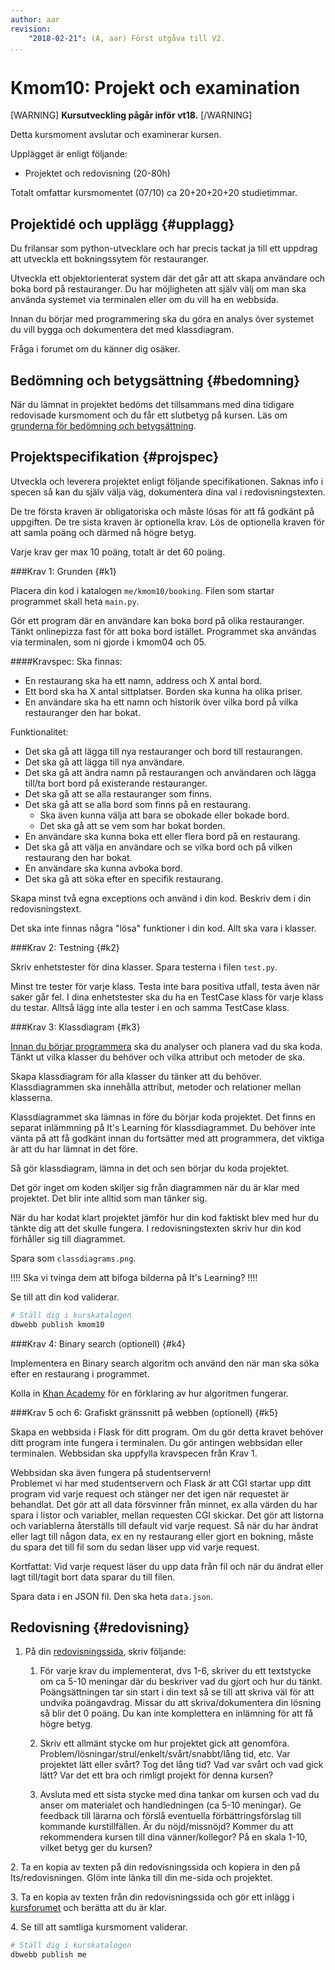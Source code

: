 ```yaml
---
author: aar
revision:
    "2018-02-21": (A, aar) Först utgåva till V2.
...
```

Kmom10: Projekt och examination
==================================


[WARNING]
**Kursutveckling pågår inför vt18.**
[/WARNING]

Detta kursmoment avslutar och examinerar kursen.

Upplägget är enligt följande:

* Projektet och redovisning (20-80h)

Totalt omfattar kursmomentet (07/10) ca 20+20+20+20 studietimmar.



Projektidé och upplägg {#upplagg}
--------------------------------------------------------------------

Du frilansar som python-utvecklare och har precis tackat ja till ett uppdrag att utveckla ett bokningssytem för restauranger.

Utveckla ett objektorienterat system där det går att att skapa användare och boka bord på restauranger. Du har möjligheten att själv välj om man ska använda systemet via terminalen eller om du vill ha en webbsida.

Innan du börjar med programmering ska du göra en analys över systemet du vill bygga och dokumentera det med klassdiagram.

Fråga i forumet om du känner dig osäker.


Bedömning och betygsättning {#bedomning}
--------------------------------------------------------------------

När du lämnat in projektet bedöms det tillsammans med dina tidigare redovisade kursmoment och du får ett slutbetyg på kursen. Läs om [grunderna för bedömning och betygsättning](kurser/bedomning-och-betygsattning).



Projektspecifikation {#projspec}
--------------------------------------------------------------------

Utveckla och leverera projektet enligt följande specifikationen. Saknas info i specen så kan du själv välja väg, dokumentera dina val i redovisningstexten.

De tre första kraven är obligatoriska och måste lösas för att få godkänt på uppgiften. De tre sista kraven är optionella krav. Lös de optionella kraven för att samla poäng och därmed nå högre betyg.

Varje krav ger max 10 poäng, totalt är det 60 poäng.



###Krav 1: Grunden {#k1}

Placera din kod i katalogen `me/kmom10/booking`. Filen som startar programmet skall heta `main.py`.


Gör ett program där en användare kan boka bord på olika restauranger. Tänkt onlinepizza fast för att boka bord istället. Programmet ska användas via terminalen, som ni gjorde i kmom04 och 05.

####Kravspec:
Ska finnas:

* En restaurang ska ha ett namn, address och X antal bord.
* Ett bord ska ha X antal sittplatser. Borden ska kunna ha olika priser.
* En användare ska ha ett namn och historik över vilka bord på vilka restauranger den har bokat.

Funktionalitet:

* Det ska gå att lägga till nya restauranger och bord till restaurangen.
* Det ska gå att lägga till nya användare.
* Det ska gå att ändra namn på restaurangen och användaren och lägga till/ta bort bord på existerande restauranger.
* Det ska gå att se alla restauranger som finns.
* Det ska gå att se alla bord som finns på en restaurang.
    * Ska även kunna välja att bara se obokade eller bokade bord.
    * Det ska gå att se vem som har bokat borden.
* En användare ska kunna boka ett eller flera bord på en restaurang.
* Det ska gå att välja en användare och se vilka bord och på vilken restaurang den har bokat.
* En användare ska kunna avboka bord.
* Det ska gå att söka efter en specifik restaurang.


Skapa minst två egna exceptions och använd i din kod. Beskriv dem i din redovisningstext.

Det ska inte finnas några "lösa" funktioner i din kod. Allt ska vara i klasser.



###Krav 2: Testning {#k2}

Skriv enhetstester för dina klasser. Spara testerna i filen `test.py`.

Minst tre tester för varje klass. Testa inte bara positiva utfall, testa även när saker går fel.
I dina enhetstester ska du ha en TestCase klass för varje klass du testar. Alltså lägg inte alla tester i en och samma TestCase klass.


###Krav 3: Klassdiagram {#k3}

<u>Innan du börjar programmera</u> ska du analyser och planera vad du ska koda. Tänkt ut vilka klasser du behöver och vilka attribut och metoder de ska.

Skapa klassdiagram för alla klasser du tänker att du behöver. Klassdiagrammen ska innehålla attribut, metoder och relationer mellan klasserna.

Klassdiagrammet ska lämnas in före du börjar koda projektet. Det finns en separat inlämmning på It's Learning för klassdiagrammet. Du behöver inte vänta på att få godkänt innan du fortsätter med att programmera, det viktiga är att du har lämnat in det före.

Så gör klassdiagram, lämna in det och sen börjar du koda projektet.

Det gör inget om koden skiljer sig från diagrammen när du är klar med projektet. Det blir inte alltid som man tänker sig.

När du har kodat klart projektet jämför hur din kod faktiskt blev med hur du tänkte dig att det skulle fungera. I redovisningstexten skriv hur din kod förhåller sig till diagrammet.


Spara som `classdiagrams.png`.

!!!!
Ska vi tvinga dem att bifoga bilderna på It's Learning?
!!!!


Se till att din kod validerar.

```bash
# Ställ dig i kurskatalogen
dbwebb publish kmom10
```



###Krav 4: Binary search (optionell) {#k4}

Implementera en Binary search algoritm och använd den när man ska söka efter en restaurang i programmet.

Kolla in [Khan Academy](https://www.khanacademy.org/computing/computer-science/algorithms/binary-search/a/binary-search) för en förklaring av hur algoritmen fungerar.


###Krav 5 och 6: Grafiskt gränssnitt på webben (optionell) {#k5}

Skapa en webbsida i Flask för ditt program. Om du gör detta kravet behöver ditt program inte fungera i terminalen. Du gör antingen webbsidan eller terminalen. Webbsidan ska uppfylla kravspecen från Krav 1.

Webbsidan ska även fungera på studentservern!  
Problemet vi har med studentservern och Flask är att CGI startar upp ditt program vid varje request och stänger ner det igen när  requestet är behandlat. Det gör att all data försvinner från minnet, ex alla värden du har spara i listor och variabler, mellan requesten CGI skickar. Det gör att listorna och variablerna återställs till default vid varje request. Så när du har ändrat eller lagt till någon data, ex en ny restaurang eller gjort en bokning, måste du spara det till fil som du sedan läser upp vid varje request. 

Kortfattat: Vid varje request läser du upp data från fil och när du ändrat eller lagt till/tagit bort data sparar du till filen.

Spara data i en JSON fil. Den ska heta `data.json`.



Redovisning {#redovisning}
--------------------------------------------------------------------

1. På din [redovisningssida](oopython-v2/redovisa), skriv följande:

    1. För varje krav du implementerat, dvs 1-6, skriver du ett textstycke om ca 5-10 meningar där du beskriver vad du gjort och hur du tänkt. Poängsättningen tar sin start i din text så se till att skriva väl för att undvika poängavdrag. Missar du att skriva/dokumentera din lösning så blir det 0 poäng. Du kan inte komplettera en inlämning för att få högre betyg.

    2. Skriv ett allmänt stycke om hur projektet gick att genomföra. Problem/lösningar/strul/enkelt/svårt/snabbt/lång tid, etc. Var projektet lätt eller svårt? Tog det lång tid? Vad var svårt och vad gick lätt? Var det ett bra och rimligt projekt för denna kursen?

    3. Avsluta med ett sista stycke med dina tankar om kursen och vad du anser om materialet och handledningen (ca 5-10 meningar). Ge feedback till lärarna och förslå eventuella förbättringsförslag till kommande kurstillfällen. Är du nöjd/missnöjd? Kommer du att rekommendera kursen till dina vänner/kollegor? På en skala 1-10, vilket betyg ger du kursen?

2\. Ta en kopia av texten på din redovisningssida och kopiera in den på Its/redovisningen. Glöm inte länka till din me-sida och projektet.

3\. Ta en kopia av texten från din redovisningssida och gör ett inlägg i [kursforumet](forum/utbildning/oopython) och berätta att du är klar.

4\. Se till att samtliga kursmoment validerar.

```bash
# Ställ dig i kurskatalogen
dbwebb publish me
```
